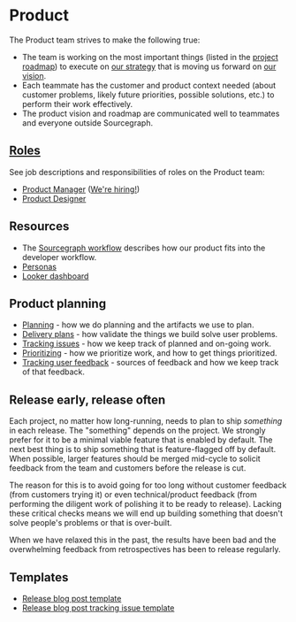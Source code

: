 # Product

The Product team strives to make the following true:

- The team is working on the most important things (listed in the [project roadmap](https://docs.google.com/document/d/1cBsE9801DcBF9chZyMnxRdolqM_1c2pPyGQz15QAvYI/edit)) to execute on [our strategy](../../direction/index.md) that is moving us forward on [our vision](../../company/strategy.md).
- Each teammate has the customer and product context needed (about customer problems, likely future priorities, possible solutions, etc.) to perform their work effectively.
- The product vision and roadmap are communicated well to teammates and everyone outside Sourcegraph.

## [Roles](roles.md)

See job descriptions and responsibilities of roles on the Product team:

- [Product Manager](roles.md#product-manager) ([We're hiring!](https://github.com/sourcegraph/careers/blob/master/job-descriptions/product-manager.md))
- [Product Designer](roles.md#product-designer)

## Resources

- The [Sourcegraph workflow](../../workflow/index.md) describes how our product fits into the developer workflow.
- [Personas](personas.md)
- [Looker dashboard](https://sourcegraph.looker.com/browse/boards/5)

## Product planning

- [Planning](planning.md) - how we do planning and the artifacts we use to plan.
- [Delivery plans](delivery_plans.md) - how validate the things we build solve user problems.
- [Tracking issues](../engineering/tracking_issues.md) - how we keep track of planned and on-going work.
- [Prioritizing](prioritizing.md) - how we prioritize work, and how to get things prioritized.
- [Tracking user feedback](user_feedback.md) - sources of feedback and how we keep track of that feedback.

## Release early, release often

Each project, no matter how long-running, needs to plan to ship _something_ in each release. The "something" depends on the project. We strongly prefer for it to be a minimal viable feature that is enabled by default. The next best thing is to ship something that is feature-flagged off by default. When possible, larger features should be merged mid-cycle to solicit feedback from the team and customers before the release is cut.

The reason for this is to avoid going for too long without customer feedback (from customers trying it) or even technical/product feedback (from performing the diligent work of polishing it to be ready to release). Lacking these critical checks means we will end up building something that doesn't solve people's problems or that is over-built.

When we have relaxed this in the past, the results have been bad and the overwhelming feedback from retrospectives has been to release regularly.

## Templates

- [Release blog post template](./release_blog_post_template.md)
- [Release blog post tracking issue template](./release_issue_template.md)

